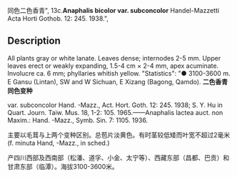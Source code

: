 同色二色香青",
13c.**Anaphalis bicolor var. subconcolor** Handel-Mazzetti Acta Horti Gothob. 12: 245. 1938.",

## Description
All plants gray or white lanate. Leaves dense; internodes 2-5 mm. Upper leaves erect or weakly expanding, 1.5-4 cm × 2-4 mm, apex acuminate. Involucre ca. 6 mm; phyllaries whitish yellow.
  "Statistics": "● 3100-3600 m. E Gansu (Lintan), SW and W Sichuan, E Xizang (Bagong, Qamdo).
**二色香青同色变种**

var. subconcolor Hand. -Mazz., Act. Hort. Goth. 12: 245. 1938; S. Y. Hu in Quart. Journ. Taiw. Mus. 18, 1-2: 105. 1965.——Anaphalis lactea auct. non Maxim.: Hand. -Mazz., Symb. Sin. 7: 1105. 1936.

主要以毛茸与上两个变种区别。总苞片淡黄色。有时茎较低矮而叶宽不超过2毫米 (f. minuta Hand, -Mazz., in sched.)

产四川西部及西南部（松潘、道孚、小金、太宁等）、西藏东部（昌都、巴贡）和甘肃东部（临潭）。海拔3100-3600米。

